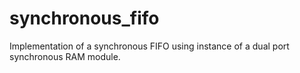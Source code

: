 # synchronous_fifo
Implementation of a synchronous FIFO using instance of a dual port synchronous RAM module.

